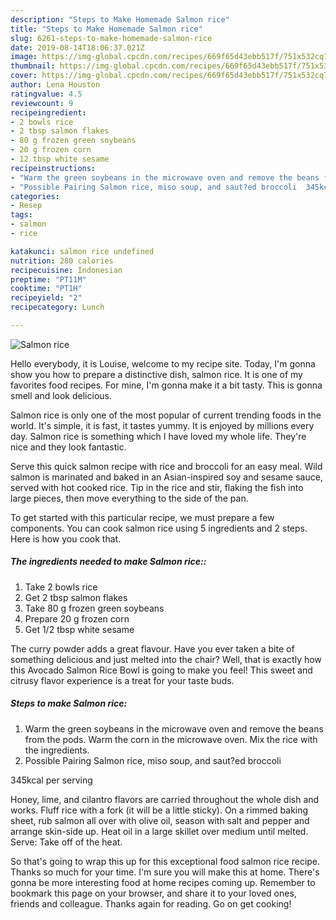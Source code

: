 ```yaml
---
description: "Steps to Make Homemade Salmon rice"
title: "Steps to Make Homemade Salmon rice"
slug: 6261-steps-to-make-homemade-salmon-rice
date: 2019-08-14T18:06:37.021Z
image: https://img-global.cpcdn.com/recipes/669f65d43ebb517f/751x532cq70/salmon-rice-recipe-main-photo.jpg
thumbnail: https://img-global.cpcdn.com/recipes/669f65d43ebb517f/751x532cq70/salmon-rice-recipe-main-photo.jpg
cover: https://img-global.cpcdn.com/recipes/669f65d43ebb517f/751x532cq70/salmon-rice-recipe-main-photo.jpg
author: Lena Houston
ratingvalue: 4.5
reviewcount: 9
recipeingredient:
- 2 bowls rice
- 2 tbsp salmon flakes
- 80 g frozen green soybeans
- 20 g frozen corn
- 12 tbsp white sesame
recipeinstructions:
- "Warm the green soybeans in the microwave oven and remove the beans from the pods. Warm the corn in the microwave oven. Mix the rice with the ingredients."
- "Possible Pairing Salmon rice, miso soup, and saut?ed broccoli  345kcal per serving"
categories:
- Resep
tags:
- salmon
- rice

katakunci: salmon rice undefined
nutrition: 280 calories
recipecuisine: Indonesian
preptime: "PT11M"
cooktime: "PT1H"
recipeyield: "2"
recipecategory: Lunch

---
```



![Salmon rice](https://img-global.cpcdn.com/recipes/669f65d43ebb517f/751x532cq70/salmon-rice-recipe-main-photo.jpg)

Hello everybody, it is Louise, welcome to my recipe site. Today, I'm gonna show you how to prepare a distinctive dish, salmon rice. It is one of my favorites food recipes. For mine, I'm gonna make it a bit tasty. This is gonna smell and look delicious.

Salmon rice is only one of the most popular of current trending foods in the world. It's simple, it is fast, it tastes yummy. It is enjoyed by millions every day. Salmon rice is something which I have loved my whole life. They're nice and they look fantastic.

Serve this quick salmon recipe with rice and broccoli for an easy meal. Wild salmon is marinated and baked in an Asian-inspired soy and sesame sauce, served with hot cooked rice. Tip in the rice and stir, flaking the fish into large pieces, then move everything to the side of the pan.


To get started with this particular recipe, we must prepare a few components. You can cook salmon rice using 5 ingredients and 2 steps. Here is how you cook that.

##### The ingredients needed to make Salmon rice::

1. Take 2 bowls rice
1. Get 2 tbsp salmon flakes
1. Take 80 g frozen green soybeans
1. Prepare 20 g frozen corn
1. Get 1/2 tbsp white sesame


The curry powder adds a great flavour. Have you ever taken a bite of something delicious and just melted into the chair? Well, that is exactly how this Avocado Salmon Rice Bowl is going to make you feel! This sweet and citrusy flavor experience is a treat for your taste buds. 

##### Steps to make Salmon rice:

1. Warm the green soybeans in the microwave oven and remove the beans from the pods. Warm the corn in the microwave oven.
Mix the rice with the ingredients.
1. Possible Pairing
Salmon rice, miso soup, and saut?ed broccoli

345kcal per serving


Honey, lime, and cilantro flavors are carried throughout the whole dish and works. Fluff rice with a fork (it will be a little sticky). On a rimmed baking sheet, rub salmon all over with olive oil, season with salt and pepper and arrange skin-side up. Heat oil in a large skillet over medium until melted. Serve: Take off of the heat. 

So that's going to wrap this up for this exceptional food salmon rice recipe. Thanks so much for your time. I'm sure you will make this at home. There's gonna be more interesting food at home recipes coming up. Remember to bookmark this page on your browser, and share it to your loved ones, friends and colleague. Thanks again for reading. Go on get cooking!
